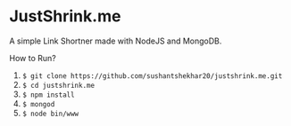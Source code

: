 # JustShrink.me

A simple Link Shortner made with NodeJS and MongoDB.

How to Run?

1. `$ git clone https://github.com/sushantshekhar20/justshrink.me.git`
2. `$ cd justshrink.me`
3. `$ npm install`
4. `$ mongod`
4. `$ node bin/www`

